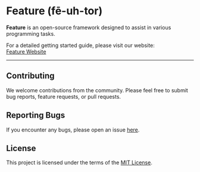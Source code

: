 # Feature (fē-uh-tor)

**Feature** is an open-source framework designed to assist in various programming tasks.

For a detailed getting started guide, please visit our website:  
[Feature Website](https://your-website-link.com)

---

## Contributing
We welcome contributions from the community. Please feel free to submit bug reports, feature requests, or pull requests.

## Reporting Bugs
If you encounter any bugs, please open an issue [here](https://github.com/ftnick/feature/issues).

## License
This project is licensed under the terms of the [MIT License](LICENSE.md).
